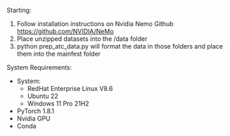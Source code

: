 Starting:
1. Follow installation instructions on Nvidia Nemo Github
https://github.com/NVIDIA/NeMo 
2. Place unzipped datasets into the /data folder
3. python prep_atc_data.py will format the data in those 
folders and place them into the mainfest folder

System Requirements:
- System:
    - RedHat Enterprise Linux V8.6
    - Ubuntu 22
    - Windows 11 Pro 21H2
- PyTorch 1.8.1
- Nvidia GPU
- Conda